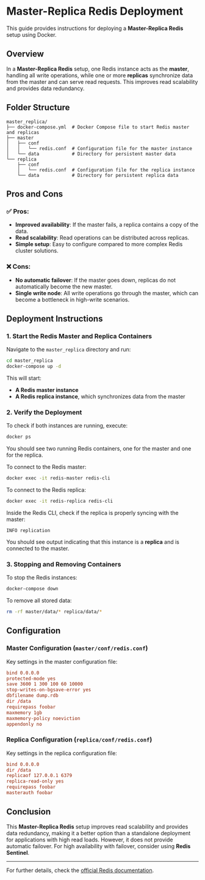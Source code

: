 # Master-Replica Redis Deployment

This guide provides instructions for deploying a **Master-Replica Redis** setup using Docker.

## Overview

In a **Master-Replica Redis** setup, one Redis instance acts as the **master**, handling all write operations, while one
or more **replicas** synchronize data from the master and can serve read requests. This improves read scalability and
provides data redundancy.

## Folder Structure

```
master_replica/
├── docker-compose.yml  # Docker Compose file to start Redis master and replicas
├── master
│   ├── conf
│   │   └── redis.conf  # Configuration file for the master instance
│   └── data            # Directory for persistent master data
└── replica
    ├── conf
    │   └── redis.conf  # Configuration file for the replica instance
    └── data            # Directory for persistent replica data
```  

## Pros and Cons

### ✅ Pros:

- **Improved availability**: If the master fails, a replica contains a copy of the data.
- **Read scalability**: Read operations can be distributed across replicas.
- **Simple setup**: Easy to configure compared to more complex Redis cluster solutions.

### ❌ Cons:

- **No automatic failover**: If the master goes down, replicas do not automatically become the new master.
- **Single write node**: All write operations go through the master, which can become a bottleneck in high-write
  scenarios.

## Deployment Instructions

### 1. Start the Redis Master and Replica Containers

Navigate to the `master_replica` directory and run:

```bash
cd master_replica
docker-compose up -d
```  

This will start:

- **A Redis master instance**
- **A Redis replica instance**, which synchronizes data from the master

### 2. Verify the Deployment

To check if both instances are running, execute:

```bash
docker ps
```  

You should see two running Redis containers, one for the master and one for the replica.

To connect to the Redis master:

```bash
docker exec -it redis-master redis-cli
```  

To connect to the Redis replica:

```bash
docker exec -it redis-replica redis-cli
```  

Inside the Redis CLI, check if the replica is properly syncing with the master:

```redis
INFO replication
```  

You should see output indicating that this instance is a **replica** and is connected to the master.

### 3. Stopping and Removing Containers

To stop the Redis instances:

```bash
docker-compose down
```  

To remove all stored data:

```bash
rm -rf master/data/* replica/data/*
```  

## Configuration

### **Master Configuration (`master/conf/redis.conf`)**

Key settings in the master configuration file:

```conf
bind 0.0.0.0
protected-mode yes
save 3600 1 300 100 60 10000
stop-writes-on-bgsave-error yes
dbfilename dump.rdb
dir /data
requirepass foobar
maxmemory 1gb
maxmemory-policy noeviction
appendonly no
```  

### **Replica Configuration (`replica/conf/redis.conf`)**

Key settings in the replica configuration file:

```conf
bind 0.0.0.0
dir /data
replicaof 127.0.0.1 6379
replica-read-only yes
requirepass foobar
masterauth foobar
```  

## Conclusion

This **Master-Replica Redis** setup improves read scalability and provides data redundancy, making it a better option
than a standalone deployment for applications with high read loads. However, it does not provide automatic failover. For
high availability with failover, consider using **Redis Sentinel**.

---

For further details, check the [official Redis documentation](https://redis.io/docs/).